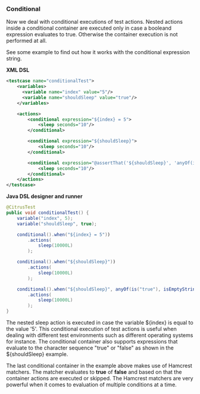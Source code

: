 ### Conditional

Now we deal with conditional executions of test actions. Nested actions inside a conditional container are executed only in case a booleand expression evaluates to true. Otherwise the container execution is not performed at all.

See some example to find out how it works with the conditional expression string.

 **XML DSL** 

```xml
<testcase name="conditionalTest">
    <variables>
      <variable name="index" value="5"/>
      <variable name="shouldSleep" value="true"/>
    </variables>

    <actions>
        <conditional expression="${index} = 5">
            <sleep seconds="10"/>
        </conditional>

        <conditional expression="${shouldSleep}">
            <sleep seconds="10"/>
        </conditional>

        <conditional expression="@assertThat('${shouldSleep}', 'anyOf(is(true), isEmptyString())')@">
            <sleep seconds="10"/>
        </conditional>
    </actions>
</testcase>
```

 **Java DSL designer and runner** 

```java
@CitrusTest
public void conditionalTest() {
    variable("index", 5);
    variable("shouldSleep", true);

    conditional().when("${index} = 5"))
        .actions(
            sleep(10000L)
        );

    conditional().when("${shouldSleep}"))
        .actions(
            sleep(10000L)
        );

    conditional().when("${shouldSleep}", anyOf(is("true"), isEmptyString()))
        .actions(
            sleep(10000L)
        );
}
```

The nested sleep action is executed in case the variable ${index} is equal to the value '5'. This conditional execution of test actions is useful when dealing with different test environments such as different operating systems for instance. The conditional container also supports expressions that evaluate to the character sequence "true" or "false" as shown in the ${shouldSleep} example.

The last conditional container in the example above makes use of Hamcrest matchers. The matcher evaluates to **true** of **false** and based on that the container actions are executed or skipped. The Hamcrest matchers are very powerful when it comes to evaluation of multiple conditions at a time.

